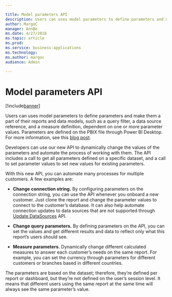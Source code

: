 ```yaml
---

title: Model parameters API
description: Users can uses model parameters to define parameters and make them a part of their reports and data models, such as a query filter, a data source reference, and a measure definition, dependent on one or more parameter values.
author: MargoC
manager: AnnBe
ms.date: 4/27/2018
ms.topic: article
ms.prod: 
ms.service: business-applications
ms.technology: 
ms.author: margoc
audience: Admin

---
```

#  Model parameters API




[!include[banner](../../../includes/banner.md)]

Users can uses model parameters to define parameters and make them a part of
their reports and data models, such as a query filter, a data source reference,
and a measure definition, dependent on one or more parameter values. Parameters
are defined on the PBIX file through Power BI Desktop. For more information, see
this [blog
post](https://powerbi.microsoft.com/en-us/blog/deep-dive-into-query-parameters-and-power-bi-templates/).

Developers can use our new API to dynamically change the values of the
parameters and automate the process of working with them. The API includes a
call to get all parameters defined on a specific dataset, and a call to set
parameter values to set new values for existing parameters.

With this new API, you can automate many processes for multiple customers. A few
examples are:

-   **Change connection string.** By configuring parameters on the connection
    string, you can use the API whenever you onboard a new customer. Just clone
    the report and change the parameter values to connect to the customer’s
    database. It can also help automate connection updates to data sources that
    are not supported through [Update
    DataSources](https://msdn.microsoft.com/en-us/library/mt814715.aspx) API.

-   **Change query parameters.** By defining parameters on the API, you can set
    the values and get different results and data to reflect only what this
    report’s users should see.

-   **Measure parameters.** Dynamically change different calculated measures to
    answer each customer’s needs on the same report. For example, you can set
    the currency through parameters for different customers or branches based in
    different countries.

The parameters are based on the dataset; therefore, they’re defined per report
or dashboard, but they’re not defined on the user’s session level. It means that
different users using the same report at the same time will always see the same
parameter’s value.
